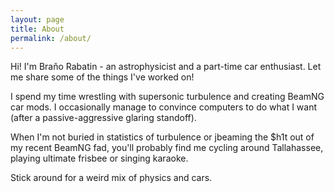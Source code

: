 ```yaml
---
layout: page
title: About
permalink: /about/
---
```


Hi! I'm Braňo Rabatin - an astrophysicist and a part-time car enthusiast. Let me share some of the things I've worked on!

I spend my time wrestling with supersonic turbulence and creating BeamNG car mods. I occasionally manage to convince computers to do what I want (after a passive-aggressive glaring standoff).

When I'm not buried in statistics of turbulence or jbeaming the $h1t out of my recent BeamNG fad, you'll probably find me cycling around Tallahassee, playing ultimate frisbee or singing karaoke.

Stick around for a weird mix of physics and cars.